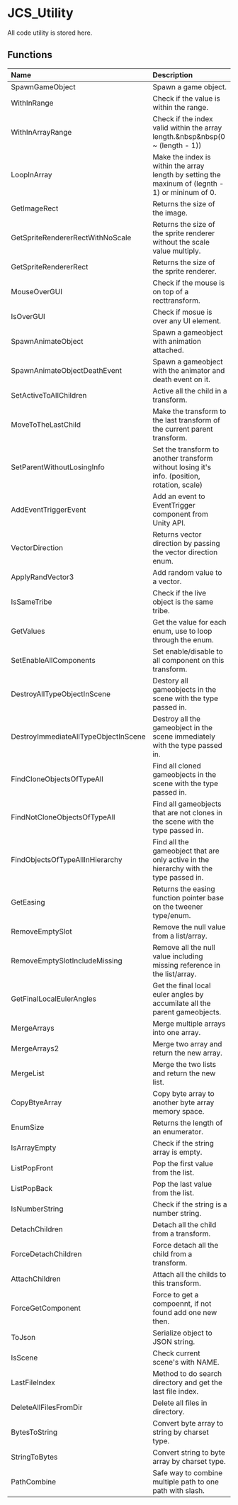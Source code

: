 # JCS_Utility

All code utility is stored here.

## Functions

| Name                                 | Description                                                                                       |
|:-------------------------------------|:--------------------------------------------------------------------------------------------------|
| SpawnGameObject                      | Spawn a game object.                                                                              |
| WithInRange                          | Check if the value is within the range.                                                           |
| WithInArrayRange                     | Check if the index valid within the array length.&nbsp&nbsp(0 ~ (length - 1))                     |
| LoopInArray                          | Make the index is within the array length by setting the maxinum of (legnth - 1) or mininum of 0. |
| GetImageRect                         | Returns the size of the image.                                                                    |
| GetSpriteRendererRectWithNoScale     | Returns the size of the sprite renderer without the scale value multiply.                         |
| GetSpriteRendererRect                | Returns the size of the sprite renderer.                                                          |
| MouseOverGUI                         | Check if the mouse is on top of a recttransform.                                                  |
| IsOverGUI                            | Check if mosue is over any UI element.                                                            |
| SpawnAnimateObject                   | Spawn a gameobject with animation attached.                                                       |
| SpawnAnimateObjectDeathEvent         | Spawn a gameobject with the animator and death event on it.                                       |
| SetActiveToAllChildren               | Active all the child in a transform.                                                              |
| MoveToTheLastChild                   | Make the transform to the last transform of the current parent transform.                         |
| SetParentWithoutLosingInfo           | Set the transform to another transform without losing it's info. (position, rotation, scale)      |
| AddEventTriggerEvent                 | Add an event to EventTrigger component from Unity API.                                            |
| VectorDirection                      | Returns vector direction by passing the vector direction enum.                                    |
| ApplyRandVector3                     | Add random value to a vector.                                                                     |
| IsSameTribe                          | Check if the live object is the same tribe.                                                       |
| GetValues                            | Get the value for each enum, use to loop through the enum.                                        |
| SetEnableAllComponents               | Set enable/disable to all component on this transform.                                            |
| DestroyAllTypeObjectInScene          | Destory all gameobjects in the scene with the type passed in.                                     |
| DestroyImmediateAllTypeObjectInScene | Destroy all the gameobject in the scene immediately with the type passed in.                      |
| FindCloneObjectsOfTypeAll            | Find all cloned gameobjects in the scene with the type passed in.                                 |
| FindNotCloneObjectsOfTypeAll         | Find all gameobjects that are not clones in the scene with the type passed in.                    |
| FindObjectsOfTypeAllInHierarchy      | Find all the gameobject that are only active in the hierarchy with the type passed in.            |
| GetEasing                            | Returns the easing function pointer base on the tweener type/enum.                                |
| RemoveEmptySlot                      | Remove the null value from a list/array.                                                          |
| RemoveEmptySlotIncludeMissing        | Remove all the null value including missing reference in the list/array.                          |
| GetFinalLocalEulerAngles             | Get the final local euler angles by accumilate all the parent gameobjects.                        |
| MergeArrays                          | Merge multiple arrays into one array.                                                             |
| MergeArrays2                         | Merge two array and return the new array.                                                         |
| MergeList                            | Merge the two lists and return the new list.                                                      |
| CopyBtyeArray                        | Copy byte array to another byte array memory space.                                               |
| EnumSize                             | Returns the length of an enumerator.                                                              |
| IsArrayEmpty                         | Check if the string array is empty.                                                               |
| ListPopFront                         | Pop the first value from the list.                                                                |
| ListPopBack                          | Pop the last value from the list.                                                                 |
| IsNumberString                       | Check if the string is a number string.                                                           |
| DetachChildren                       | Detach all the child from a transform.                                                            |
| ForceDetachChildren                  | Force detach all the child from a transform.                                                      |
| AttachChildren                       | Attach all the childs to this transform.                                                          |
| ForceGetComponent                    | Force to get a compoennt, if not found add one new then.                                          |
| ToJson                               | Serialize object to JSON string.                                                                  |
| IsScene                              | Check current scene's with NAME.                                                                  |
| LastFileIndex                        | Method to do search directory and get the last file index.                                        |
| DeleteAllFilesFromDir                | Delete all files in directory.                                                                    |
| BytesToString                        | Convert byte array to string by charset type.                                                     |
| StringToBytes                        | Convert string to byte array by charset type.                                                     |
| PathCombine                          | Safe way to combine multiple path to one path with slash.                                         |
